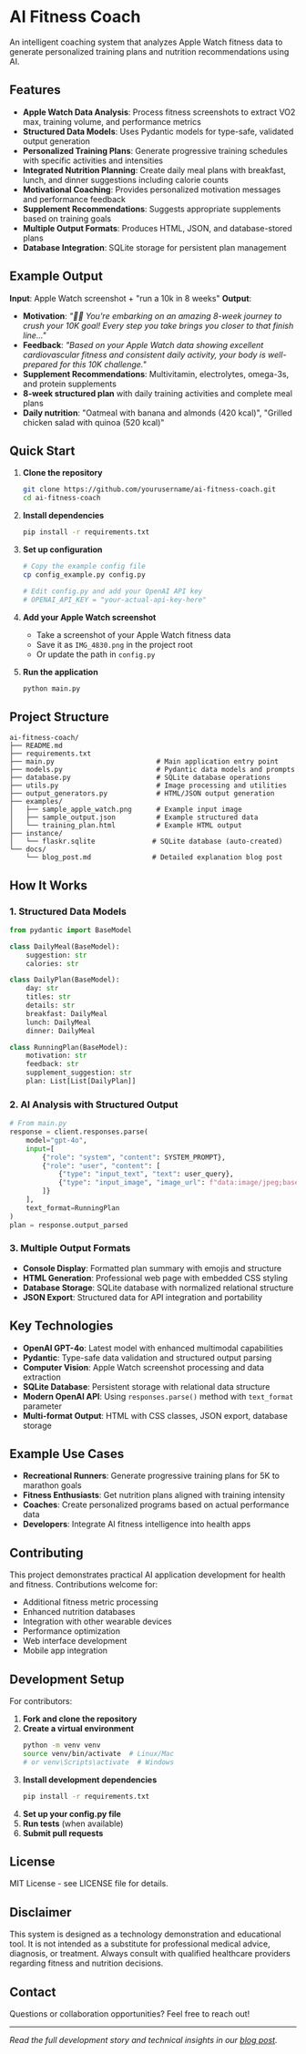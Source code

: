 # AI Fitness Coach 

An intelligent coaching system that analyzes Apple Watch fitness data to generate personalized training plans and nutrition recommendations using AI.

## Features

- **Apple Watch Data Analysis**: Process fitness screenshots to extract VO2 max, training volume, and performance metrics
- **Structured Data Models**: Uses Pydantic models for type-safe, validated output generation
- **Personalized Training Plans**: Generate progressive training schedules with specific activities and intensities  
- **Integrated Nutrition Planning**: Create daily meal plans with breakfast, lunch, and dinner suggestions including calorie counts
- **Motivational Coaching**: Provides personalized motivation messages and performance feedback
- **Supplement Recommendations**: Suggests appropriate supplements based on training goals
- **Multiple Output Formats**: Produces HTML, JSON, and database-stored plans
- **Database Integration**: SQLite storage for persistent plan management

## Example Output

**Input**: Apple Watch screenshot + "run a 10k in 8 weeks"
**Output**: 
- **Motivation**: *"🏃‍♂️ You're embarking on an amazing 8-week journey to crush your 10K goal! Every step you take brings you closer to that finish line..."*
- **Feedback**: *"Based on your Apple Watch data showing excellent cardiovascular fitness and consistent daily activity, your body is well-prepared for this 10K challenge."*
- **Supplement Recommendations**: Multivitamin, electrolytes, omega-3s, and protein supplements
- **8-week structured plan** with daily training activities and complete meal plans
- **Daily nutrition**: "Oatmeal with banana and almonds (420 kcal)", "Grilled chicken salad with quinoa (520 kcal)"

## Quick Start

1. **Clone the repository**
   ```bash
   git clone https://github.com/yourusername/ai-fitness-coach.git
   cd ai-fitness-coach
   ```

2. **Install dependencies**
   ```bash
   pip install -r requirements.txt
   ```

3. **Set up configuration**
   ```bash
   # Copy the example config file
   cp config_example.py config.py
   
   # Edit config.py and add your OpenAI API key
   # OPENAI_API_KEY = "your-actual-api-key-here"
   ```

4. **Add your Apple Watch screenshot**
   - Take a screenshot of your Apple Watch fitness data
   - Save it as `IMG_4830.png` in the project root
   - Or update the path in `config.py`

5. **Run the application**
   ```bash
   python main.py
   ```

## Project Structure

```
ai-fitness-coach/
├── README.md
├── requirements.txt
├── main.py                         # Main application entry point
├── models.py                       # Pydantic data models and prompts
├── database.py                     # SQLite database operations
├── utils.py                        # Image processing and utilities
├── output_generators.py            # HTML/JSON output generation
├── examples/
│   ├── sample_apple_watch.png      # Example input image
│   ├── sample_output.json          # Example structured data
│   └── training_plan.html          # Example HTML output
├── instance/
│   └── flaskr.sqlite              # SQLite database (auto-created)
└── docs/
    └── blog_post.md               # Detailed explanation blog post
```

## How It Works

### 1. Structured Data Models
```python
from pydantic import BaseModel

class DailyMeal(BaseModel):
    suggestion: str
    calories: str

class DailyPlan(BaseModel):
    day: str
    titles: str
    details: str
    breakfast: DailyMeal
    lunch: DailyMeal
    dinner: DailyMeal

class RunningPlan(BaseModel):
    motivation: str
    feedback: str
    supplement_suggestion: str
    plan: List[List[DailyPlan]]
```

### 2. AI Analysis with Structured Output
```python
# From main.py
response = client.responses.parse(
    model="gpt-4o",
    input=[
        {"role": "system", "content": SYSTEM_PROMPT},
        {"role": "user", "content": [
            {"type": "input_text", "text": user_query},
            {"type": "input_image", "image_url": f"data:image/jpeg;base64,{base64_image}"}
        ]}
    ],
    text_format=RunningPlan
)
plan = response.output_parsed
```

### 3. Multiple Output Formats
- **Console Display**: Formatted plan summary with emojis and structure
- **HTML Generation**: Professional web page with embedded CSS styling
- **Database Storage**: SQLite database with normalized relational structure
- **JSON Export**: Structured data for API integration and portability

## Key Technologies

- **OpenAI GPT-4o**: Latest model with enhanced multimodal capabilities
- **Pydantic**: Type-safe data validation and structured output parsing
- **Computer Vision**: Apple Watch screenshot processing and data extraction
- **SQLite Database**: Persistent storage with relational data structure
- **Modern OpenAI API**: Using `responses.parse()` method with `text_format` parameter
- **Multi-format Output**: HTML with CSS classes, JSON export, database storage

## Example Use Cases

- **Recreational Runners**: Generate progressive training plans for 5K to marathon goals
- **Fitness Enthusiasts**: Get nutrition plans aligned with training intensity
- **Coaches**: Create personalized programs based on actual performance data
- **Developers**: Integrate AI fitness intelligence into health apps

## Contributing

This project demonstrates practical AI application development for health and fitness. Contributions welcome for:

- Additional fitness metric processing
- Enhanced nutrition databases  
- Integration with other wearable devices
- Performance optimization
- Web interface development
- Mobile app integration

## Development Setup

For contributors:

1. **Fork and clone the repository**
2. **Create a virtual environment**
   ```bash
   python -m venv venv
   source venv/bin/activate  # Linux/Mac
   # or venv\Scripts\activate  # Windows
   ```
3. **Install development dependencies**
   ```bash
   pip install -r requirements.txt
   ```
4. **Set up your config.py file**
5. **Run tests** (when available)
6. **Submit pull requests**

## License

MIT License - see LICENSE file for details.

## Disclaimer

This system is designed as a technology demonstration and educational tool. It is not intended as a substitute for professional medical advice, diagnosis, or treatment. Always consult with qualified healthcare providers regarding fitness and nutrition decisions.

## Contact

Questions or collaboration opportunities? Feel free to reach out!

---

*Read the full development story and technical insights in our [blog post](docs/blog_post.md).*
